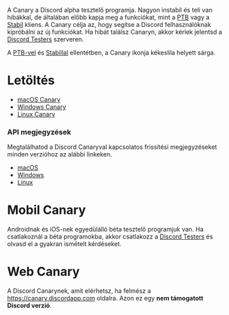 <!-- TITLE: [HU] Discord Canary -->

A Canary a Discord alpha tesztelő programja. Nagyon instabil és teli van hibákkal, de általában előbb kapja meg a funkciókat, mint a [PTB](/ptb) vagy a [Stabil](/stable) kliens. A Canary célja az, hogy segítse a Discord felhasználóknak kipróbálni az új funkciókat. Ha hibát találsz Canaryn, akkor kérlek jelentsd a [Discord Testers](http://discord.gg/discord-testers) szerveren.

A [PTB-vel](/ptb) és [Stabillal](/stable) ellentétben, a Canary ikonja kékeslila helyett sárga.

# Letöltés
* [macOS Canary](https://discordapp.com/api/download/canary?platform=osx)
* [Windows Canary](https://discordapp.com/api/download/canary?platform=win)
* [Linux Canary](https://discordapp.com/api/download/canary?platform=linux)
### API megjegyzések
Megtalálhatod a Discord Canaryval kapcsolatos frissítési megjegyzéseket minden verzióhoz az alábbi linkeken.
* [macOS](https://discordapp.com/api/canary/updates?platform=osx)
* [Windows](https://discordapp.com/api/canary/updates?platform=win)
* [Linux](https://discordapp.com/api/canary/updates?platform=linux)
# Mobil Canary
Androidnak és iOS-nek egyedülálló béta tesztelő programjuk van. Ha csatlakoznál a béta programokba, akkor csatlakozz a [Discord Testers](http://discord.gg/discord-testers) és olvasd el a gyakran ismételt kérdéseket.

# Web Canary
A Discord Canarynek, amit elérhetsz, ha felmész a https://canary.discordapp.com oldalra. Azon ez egy **nem támogatott Discord verzió**.